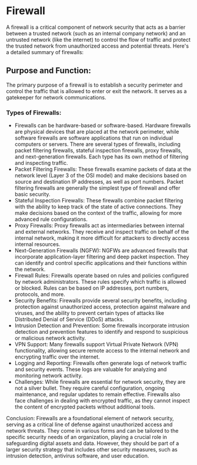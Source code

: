 # Firewall
A firewall is a critical component of network security that acts as a barrier between a trusted network (such as an internal company network) and an untrusted network (like the internet) to control the flow of traffic and protect the trusted network from unauthorized access and potential threats. Here's a detailed summary of firewalls:

## Purpose and Function:

The primary purpose of a firewall is to establish a security perimeter and control the traffic that is allowed to enter or exit the network. It serves as a gatekeeper for network communications.

### Types of Firewalls:

* Firewalls can be hardware-based or software-based. Hardware firewalls are physical devices that are placed at the network perimeter, while software firewalls are software applications that run on individual computers or servers.
There are several types of firewalls, including packet filtering firewalls, stateful inspection firewalls, proxy firewalls, and next-generation firewalls. Each type has its own method of filtering and inspecting traffic.
* Packet Filtering Firewalls: These firewalls examine packets of data at the network level (Layer 3 of the OSI model) and make decisions based on source and destination IP addresses, as well as port numbers.
Packet filtering firewalls are generally the simplest type of firewall and offer basic security.
* Stateful Inspection Firewalls: These firewalls combine packet filtering with the ability to keep track of the state of active connections. They make decisions based on the context of the traffic, allowing for more advanced rule configurations.
* Proxy Firewalls: Proxy firewalls act as intermediaries between internal and external networks. They receive and inspect traffic on behalf of the internal network, making it more difficult for attackers to directly access internal resources.
* Next-Generation Firewalls (NGFW): NGFWs are advanced firewalls that incorporate application-layer filtering and deep packet inspection. They can identify and control specific applications and their functions within the network.
* Firewall Rules: Firewalls operate based on rules and policies configured by network administrators. These rules specify which traffic is allowed or blocked. Rules can be based on IP addresses, port numbers, protocols, and more.
* Security Benefits: Firewalls provide several security benefits, including protection against unauthorized access, protection against malware and viruses, and the ability to prevent certain types of attacks like Distributed Denial of Service (DDoS) attacks.
* Intrusion Detection and Prevention: Some firewalls incorporate intrusion detection and prevention features to identify and respond to suspicious or malicious network activity.
* VPN Support: Many firewalls support Virtual Private Network (VPN) functionality, allowing secure remote access to the internal network and encrypting traffic over the internet.
* Logging and Reporting: Firewalls often generate logs of network traffic and security events. These logs are valuable for analyzing and monitoring network activity.
* Challenges: While firewalls are essential for network security, they are not a silver bullet. They require careful configuration, ongoing maintenance, and regular updates to remain effective. Firewalls also face challenges in dealing with encrypted traffic, as they cannot inspect the content of encrypted packets without additional tools.

Conclusion:
            Firewalls are a foundational element of network security, serving as a critical line of defense against unauthorized access and network threats. They come in various forms and can be tailored to the specific security needs of an organization, playing a crucial role in safeguarding digital assets and data. However, they should be part of a larger security strategy that includes other security measures, such as intrusion detection, antivirus software, and user education.
